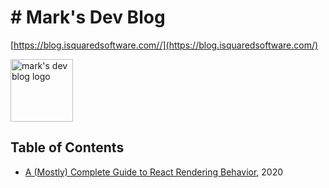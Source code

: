 # # Mark's Dev Blog

[https://blog.isquaredsoftware.com//](https://blog.isquaredsoftware.com/)

<img src="https://blog.isquaredsoftware.com/images/simpsons-mark-head.png" alt="mark's dev blog logo" style="height:100px"/>

## Table of Contents

-   [A (Mostly) Complete Guide to React Rendering Behavior](<A%20(Mostly)%20Complete%20Guide%20to%20React%20Rendering%20Behavior.md>), 2020
